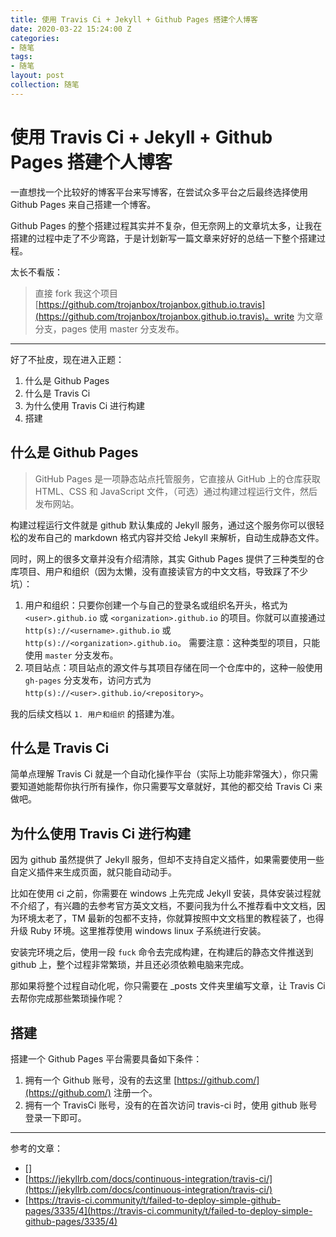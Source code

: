 ```yaml
---
title: 使用 Travis Ci + Jekyll + Github Pages 搭建个人博客
date: 2020-03-22 15:24:00 Z
categories:
- 随笔
tags:
- 随笔
layout: post
collection: 随笔
---
```


# 使用 Travis Ci + Jekyll + Github Pages 搭建个人博客

一直想找一个比较好的博客平台来写博客，在尝试众多平台之后最终选择使用 Github Pages 来自己搭建一个博客。

Github Pages 的整个搭建过程其实并不复杂，但无奈网上的文章坑太多，让我在搭建的过程中走了不少弯路，于是计划新写一篇文章来好好的总结一下整个搭建过程。


太长不看版：

> 直接 fork 我这个项目 [https://github.com/trojanbox/trojanbox.github.io.travis](https://github.com/trojanbox/trojanbox.github.io.travis)。write 为文章分支，pages 使用 master 分支发布。

----- 

好了不扯皮，现在进入正题：

1. 什么是 Github Pages
2. 什么是 Travis Ci
3. 为什么使用 Travis Ci 进行构建
4. 搭建

## 什么是 Github Pages

> GitHub Pages 是一项静态站点托管服务，它直接从 GitHub 上的仓库获取 HTML、CSS 和 JavaScript 文件，（可选）通过构建过程运行文件，然后发布网站。

构建过程运行文件就是 github 默认集成的 Jekyll 服务，通过这个服务你可以很轻松的发布自己的 markdown 格式内容并交给 Jekyll 来解析，自动生成静态文件。

同时，网上的很多文章并没有介绍清除，其实 Github Pages 提供了三种类型的仓库项目、用户和组织（因为太懒，没有直接读官方的中文文档，导致踩了不少坑）：

1. 用户和组织：只要你创建一个与自己的登录名或组织名开头，格式为 `<user>.github.io` 或 `<organization>.github.io` 的项目。你就可以直接通过 `http(s)://<username>.github.io` 或 `http(s)://<organization>.github.io`。
   需要注意：这种类型的项目，只能使用 `master` 分支发布。
2. 项目站点：项目站点的源文件与其项目存储在同一个仓库中的，这种一般使用 `gh-pages` 分支发布，访问方式为 `http(s)://<user>.github.io/<repository>`。

我的后续文档以 `1. 用户和组织` 的搭建为准。

## 什么是 Travis Ci

简单点理解 Travis Ci 就是一个自动化操作平台（实际上功能非常强大），你只需要知道她能帮你执行所有操作，你只需要写文章就好，其他的都交给 Travis Ci 来做吧。

## 为什么使用 Travis Ci 进行构建

因为 github 虽然提供了 Jekyll 服务，但却不支持自定义插件，如果需要使用一些自定义插件来生成页面，就只能自动动手。

比如在使用 ci 之前，你需要在 windows 上先完成 Jekyll 安装，具体安装过程就不介绍了，有兴趣的去参考官方英文文档，不要问我为什么不推荐看中文文档，因为环境太老了，TM 最新的包都不支持，你就算按照中文文档里的教程装了，也得升级 Ruby 环境。这里推荐使用 windows linux 子系统进行安装。

安装完环境之后，使用一段 `fuck` 命令去完成构建，在构建后的静态文件推送到 github 上，整个过程非常繁琐，并且还必须依赖电脑来完成。

那如果将整个过程自动化呢，你只需要在 _posts 文件夹里编写文章，让 Travis Ci 去帮你完成那些繁琐操作呢？

## 搭建

搭建一个 Github Pages 平台需要具备如下条件：

1. 拥有一个 Github 账号，没有的去这里 [https://github.com/](https://github.com/) 注册一个。
2. 拥有一个 TravisCi 账号，没有的在首次访问 travis-ci 时，使用 github 账号登录一下即可。



----- 

参考的文章：

- []
- [https://jekyllrb.com/docs/continuous-integration/travis-ci/](https://jekyllrb.com/docs/continuous-integration/travis-ci/)
- [https://travis-ci.community/t/failed-to-deploy-simple-github-pages/3335/4](https://travis-ci.community/t/failed-to-deploy-simple-github-pages/3335/4)
